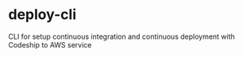 # deploy-cli
CLI for setup continuous integration and continuous deployment with Codeship to AWS service

